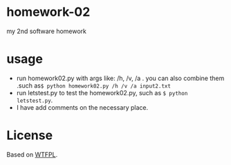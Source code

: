 homework-02
===========

my 2nd software homework


usage
===========
*  run homework02.py with args like: /h, /v, /a . you can also combine them .such as`$ python homework02.py /h /v /a input2.txt`
*  run letstest.py to test the homework02.py, such as `$ python letstest.py`.
*  I have add comments on the necessary place.

License
===========
Based on [WTFPL](http://en.wikipedia.org/wiki/WTFPL).

